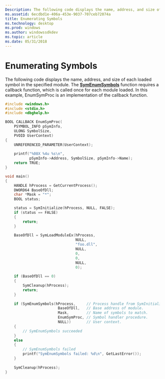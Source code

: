 ```yaml
---
Description: The following code displays the name, address, and size of each loaded symbol in the specified module.
ms.assetid: 6ecdbd1e-406a-453e-9037-707ceb72074a
title: Enumerating Symbols
ms.technology: desktop
ms.prod: windows
ms.author: windowssdkdev
ms.topic: article
ms.date: 05/31/2018
---
```


# Enumerating Symbols

The following code displays the name, address, and size of each loaded symbol in the specified module. The [**SymEnumSymbols**](/windows/desktop/api/Dbghelp/nf-dbghelp-symenumsymbols) function requires a callback function, which is called once for each module loaded. In this example, EnumSymProc is an implementation of the callback function.


```C++
#include <windows.h>
#include <stdio.h>
#include <dbghelp.h>

BOOL CALLBACK EnumSymProc( 
    PSYMBOL_INFO pSymInfo,   
    ULONG SymbolSize,      
    PVOID UserContext)
{
    UNREFERENCED_PARAMETER(UserContext);
    
    printf("%08X %4u %s\n", 
           pSymInfo->Address, SymbolSize, pSymInfo->Name);
    return TRUE;
}

void main()
{
    HANDLE hProcess = GetCurrentProcess();
    DWORD64 BaseOfDll;
    char *Mask = "*";
    BOOL status;

    status = SymInitialize(hProcess, NULL, FALSE);
    if (status == FALSE)
    {
        return;
    }
    
    BaseOfDll = SymLoadModuleEx(hProcess,
                                NULL,
                                "foo.dll",
                                NULL,
                                0,
                                0,
                                NULL,
                                0);
                                
    if (BaseOfDll == 0)
    {
        SymCleanup(hProcess);
        return;
    }                                
        
    if (SymEnumSymbols(hProcess,     // Process handle from SymInitialize.
                        BaseOfDll,   // Base address of module.
                        Mask,        // Name of symbols to match.
                        EnumSymProc, // Symbol handler procedure.
                        NULL))       // User context.
    {
        // SymEnumSymbols succeeded
    }
    else
    {
        // SymEnumSymbols failed
        printf("SymEnumSymbols failed: %d\n", GetLastError());
    }
    
    SymCleanup(hProcess);
}
```



 

 



